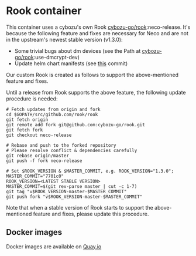 Rook container
==============

This container uses a cybozu's own Rook [cybozu-go/rook][]:neco-release. It's because the following feature and fixes are necessary for Neco and are not in the upstream's newest stable version (v1.3.0):

* Some trivial bugs about dm devices  (see the Path at [cybozu-go/rook][]:use-dmcrypt-dev)
* Update helm chart manifests (see [this][ceph: update helm version] commit)

Our custom Rook is created as follows to support the above-mentioned feature and fixes.

Until a release from Rook supports the above feature, the following update procedure is needed:

```
# Fetch updates from origin and fork
cd $GOPATH/src/github.com/rook/rook
git fetch origin
git remote add fork git@github.com:cybozu-go/rook.git
git fetch fork
git checkout neco-release

# Rebase and push to the forked repository
# Please resolve conflict & dependencies carefully
git rebase origin/master
git push -f fork neco-release

# Set $ROOK_VERSION & $MASTER_COMMIT, e.g. ROOK_VERSION="1.3.0"; MASTER_COMMIT="7701c0"
ROOK_VERSION=<LATEST STABLE VERSION>
MASTER_COMMIT=$(git rev-parse master | cut -c 1-7)
git tag "v$ROOK_VERSION-master-$MASTER_COMMIT"
git push fork "v$ROOK_VERSION-master-$MASTER_COMMIT"
```

Note that when a stable version of Rook starts to support the above-mentioned feature and fixes, please update this procedure.

[rook]: https://github.com/rook/rook
[cybozu-go/rook]: https://github.com/cybozu-go/rook
[ceph: update helm version]: https://github.com/rook/rook/commit/a86b06084988d155450557679602a5422b6e6b2c

Docker images
-------------

Docker images are available on [Quay.io](https://quay.io/repository/cybozu/rook)
